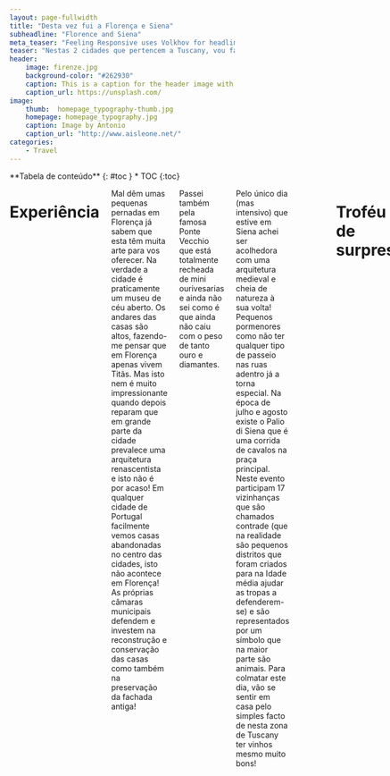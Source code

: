 ```yaml
---
layout: page-fullwidth
title: "Desta vez fui a Florença e Siena"
subheadline: "Florence and Siena"
meta_teaser: "Feeling Responsive uses Volkhov for headlines, Lato for everything else and if you are in need to show some code, it will be in Lucida Console."
teaser: "Nestas 2 cidades que pertencem a Tuscany, vou falar sobre arte, arquitetura, sanitas, vinhos e pizza! Tudo isto com um cheirinho a humor."
header:
    image: firenze.jpg
    background-color: "#262930"
    caption: This is a caption for the header image with link
    caption_url: https://unsplash.com/
image:
    thumb:  homepage_typography-thumb.jpg
    homepage: homepage_typography.jpg
    caption: Image by Antonio
    caption_url: "http://www.aisleone.net/"
categories:
    - Travel
---
```

<!--more-->

<div class="row">
<div class="medium-4 medium-push-8 columns" markdown="1">
<div class="panel radius" markdown="1">
**Tabela de conteúdo**
{: #toc }
*  TOC
{:toc}
</div>
</div><!-- /.medium-4.columns -->



<div class="medium-8 medium-pull-4 columns" markdown="1">


# Experiência

Mal dêm umas pequenas pernadas em Florença já sabem que esta têm muita arte para vos oferecer. Na verdade a cidade é praticamente um museu de céu aberto. 
Os andares das casas são altos, fazendo-me pensar que em Florença apenas vivem Titãs. Mas isto nem é muito impressionante quando depois reparam que em grande parte da cidade prevalece uma arquitetura renascentista e isto não é por acaso! 
Em qualquer cidade de Portugal facilmente vemos casas abandonadas no centro das cidades, isto não acontece em Florença! As próprias câmaras municipais defendem e investem na reconstrução e conservação das casas como também na preservação da fachada antiga!

Passei também pela famosa Ponte Vecchio que está totalmente recheada de mini ourivesarias e ainda não sei como é que ainda não caiu com o peso de tanto ouro e diamantes.

Pelo único dia (mas intensivo) que estive em Siena achei ser acolhedora com uma arquitetura medieval e cheia de natureza à sua volta! Pequenos pormenores como não ter qualquer tipo de passeio nas ruas adentro já a torna especial.
Na época de julho e agosto existe o Palio di Siena que é uma corrida de cavalos na praça principal. Neste evento participam 17 vizinhanças que são chamados contrade (que na realidade são pequenos distritos que foram criados para na Idade média ajudar as tropas a defenderem-se) e são representados por um símbolo que na maior parte são animais. 
Para colmatar este dia, vão se sentir em casa pelo simples facto de nesta zona de Tuscany ter vinhos mesmo muito bons! 

<div style="width:100%;height:0;padding-bottom:76%;position:relative;"><iframe src="https://giphy.com/embed/btZEAKlDWnBcY" width="100%" height="100%" style="position:absolute" frameBorder="0" class="giphy-embed" allowFullScreen></iframe></div><p><a href="https://giphy.com/gifs/wine-o-clock-btZEAKlDWnBcY"></a></p>

<br>

# Troféu de surpresa
> 
> <span class="teaser">É atribuído ao local que mais superou as minhas expectativas durante a viagem.</span>

### 🏆 Duomo de Florença à noite 🏆
<br>
    
![museum]({{ site.baseurl }}/images/PSX_20190927_203909.jpg)

Sim, é espetacularmente ENORME! Repara bem naquelas pequenas formigas humanas na imagem!

Foi aqui que eu percebi porque tanta gente falava que facilmente poderias ficar com a síndrome de [Firenze][stendhal] (mais conhecido por Stendhal, mas decidi não colocar este nome porque parece que estaria a falar de secar a roupa à moda "antiga") ao visitar coisas que realmente parecem de outro mundo.
Durante o dia conseguem ver que aquilo é enorme mas quando lá passam durante a noite a emoção ao olhar para lá é completamente exorbitante.

<br>

# Carta na manga:
🥭 Ao usar o autocarro, podem usar o vosso cartão de crédito desde que tenha [NFC][nfc-mean], que vai substituir a necessidade de comprar um cartão para depois ser carregado.

🥭 Procura locais menos turísticos em Florença, como por exemplo visitar o Belvedere Forte onde têm uma vista completa da cidade ou ver o por do sol na Ponte S.Niccolò acompanhada de umas cervejas fresquinhas e artesanais de Itália!

<br>

# Resumo
* Cmon, quem é que não gosta de uma pizza? Ainda para mais, é o local onde podes comer das melhores pizzas!
* Fiquei a perceber que se trada de uma cultura que prefere ver séries e filmes dublados às legendas, tendo um enorme impacto na aprendizagem das línguas não maternas, por exemplo, o Inglês. 
* Como prémio por chegares até aqui, expresso-te o meu agrado com uma foto da casa de banho do meu Airbnb que tinha um tampo de sanita com um design muito prático (men's will understand), vou deixar aqui a prova do crime:

![museum]({{ site.baseurl }}/images/pipeline.png)

Se você gostou, bota likezão belo, volumoso e gostoso. Partilhem com os vossos avôs, netos, bisnetos e afilhados. Abreijos caros leitores.

[stendhal]: https://pt.wikipedia.org/wiki/S%C3%ADndrome_de_Stendhal
[nfc-mean]: https://pt.wikipedia.org/wiki/Near_Field_Communication


<style>
@import url("https://fonts.googleapis.com/css?family=Poppins:300,400,600");

* {
	box-sizing: border-box;
}

html,
body {
	height: 100%;
}

// color map
$COLOR: (
	prime: #3b70fc,
	dark: #3c3c3c,
	grey: #dddfe6,
	white: #f9f9f9
);

// color function
@function color($color) {
	@return map-get($COLOR,
  $color);
}

.container {
	margin: auto;
	font-family: "Poppins", Arial, san-serif;
	line-height: 1.4;
	display: flex;
	justify-content: center;
	align-items: center;
	background-color: color(white);
	height: 100%;
}


// styles
.card {
	background: #fff
		url("https://storage.googleapis.com/chydlx/codepen/minimalist-profile-card/card-bg.jpg")
		top -10% center no-repeat;
	background-size: contain;
	border-radius: 10px;
	box-shadow: 0 10px 30px -5px rgba(color(dark), 0.2);
	text-align: center;
	padding: 30px 60px;
	img {
		background-color: color(grey);
		height: 120px;
		width: 120px;
		border-radius: 50%;
		margin: auto auto 15px;
		display: block;
	}
	h1 {
		font-size: 22px;
		margin: 10px auto 0;
		letter-spacing: 1px;
	}
	h2 {
		margin: auto;
		color: darken(color(grey), 15);
		font-weight: 300;
		font-size: 14px;
	}
	.button {
		display: block;
		text-decoration: none;
		background: color(prime);
		color: color(white);
		padding: 12px;
		border: none;
		border-radius: 25px;
		margin-top: 30px;
		font-size: 16px;
		font-weight: 700;
		min-width: 200px;
		transition: 0.2s;
		span {
			font-size: 20px;
			line-height: 1;
			vertical-align: top;
		}
		&:hover {
			background: darken(color(prime), 7);
		}
	}
}


</style>
<div class="container">
	<div class="card">
		<img src="https://storage.googleapis.com/chydlx/codepen/minimalist-profile-card/user-img.jpg" alt="Chyno Deluxe">
		<h1>Chyno Deluxe</h1>
		<h2>Front-end Developer</h2>
		<a class="button" href="https://instagram.com/chynodeluxe" target="_blank"><span>+</span> Follow</a>
	</div>
</div>


</div><!-- /.medium-8.columns -->
</div><!-- /.row -->
